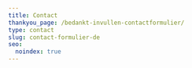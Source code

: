 ```yaml
---
title: Contact
thankyou_page: /bedankt-invullen-contactformulier/
type: contact
slug: contact-formulier-de
seo:
  noindex: true
---
```

